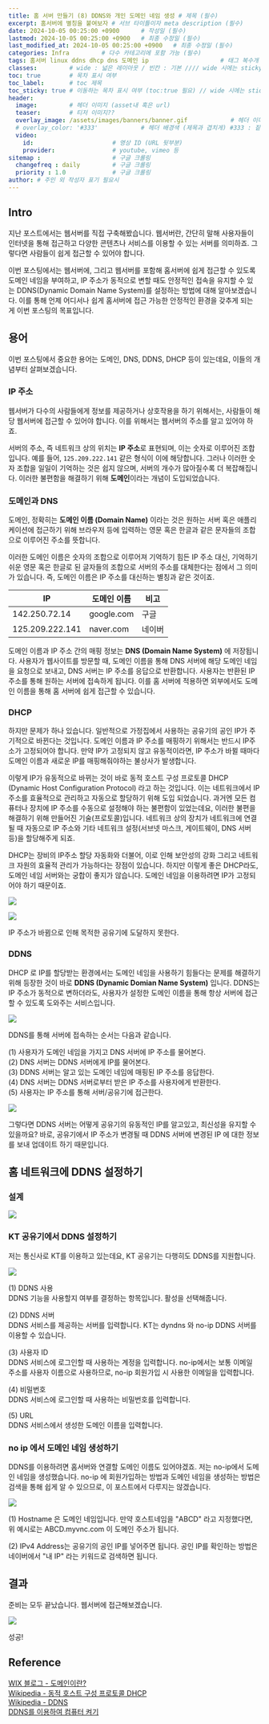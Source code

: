 ```yaml
---
title: 홈 서버 만들기 (8) DDNS와 개인 도메인 네임 생성 # 제목 (필수)
excerpt: 홈서버에 별칭을 붙여보자 # 서브 타이틀이자 meta description (필수)
date: 2024-10-05 00:25:00 +0900      # 작성일 (필수)
lastmod: 2024-10-05 00:25:00 +0900   # 최종 수정일 (필수)
last_modified_at: 2024-10-05 00:25:00 +0900   # 최종 수정일 (필수)
categories: Infra         # 다수 카테고리에 포함 가능 (필수)
tags: 홈서버 linux ddns dhcp dns 도메인 ip                    # 태그 복수개 가능 (필수)
classes:         # wide : 넓은 레이아웃 / 빈칸 : 기본 //// wide 시에는 sticky toc 불가
toc: true        # 목차 표시 여부
toc_label:       # toc 제목
toc_sticky: true # 이동하는 목차 표시 여부 (toc:true 필요) // wide 시에는 sticky toc 불가
header: 
  image:         # 헤더 이미지 (asset내 혹은 url)
  teaser:        # 티저 이미지??
  overlay_image: /assets/images/banners/banner.gif            # 헤더 이미지 (제목과 겹치게)
  # overlay_color: '#333'            # 헤더 배경색 (제목과 겹치게) #333 : 짙은 회색 (필수)
  video:
    id:                      # 영상 ID (URL 뒷부분)
    provider:                # youtube, vimeo 등
sitemap :                    # 구글 크롤링
  changefreq : daily         # 구글 크롤링
  priority : 1.0             # 구글 크롤링
author: # 주인 외 작성자 표기 필요시
---
```

<!--postNo: 20241005_001-->


## Intro  

지난 포스트에서는 웹서버를 직접 구축해봤습니다. 웹서버란, 간단히 말해 사용자들이 인터넷을 통해 접근하고 다양한 콘텐츠나 서비스를 이용할 수 있는 서버를 의미하죠. 그렇다면 사람들이 쉽게 접근할 수 있어야 합니다.  

이번 포스팅에서는 웹서버에, 그리고 웹서버를 포함해 홈서버에 쉽게 접근할 수 있도록 도메인 네임을 부여하고, IP 주소가 동적으로 변할 때도 안정적인 접속을 유지할 수 있는 DDNS(Dynamic Domain Name System)를 설정하는 방법에 대해 알아보겠습니다. 이를 통해 언제 어디서나 쉽게 홈서버에 접근 가능한 안정적인 환경을 갖추게 되는 게 이번 포스팅의 목표입니다.  

## 용어  

이번 포스팅에서 중요한 용어는 도메인, DNS, DDNS, DHCP 등이 있는데요, 이들의 개념부터 살펴보겠습니다.

### IP 주소  

웹서버가 다수의 사람들에게 정보를 제공하거나 상호작용을 하기 위해서는, 사람들이 해당 웹서버에 접근할 수 있어야 합니다. 이를 위해서는 웹서버의 주소를 알고 있어야 하죠.

서버의 주소, 즉 네트워크 상의 위치는 **IP 주소**로 표현되며, 이는 숫자로 이루어진 조합입니다. 예를 들어, `125.209.222.141` 같은 형식이 이에 해당합니다. 그러나 이러한 숫자 조합을 일일이 기억하는 것은 쉽지 않으며, 서버의 개수가 많아질수록 더 복잡해집니다. 이러한 불편함을 해결하기 위해 **도메인**이라는 개념이 도입되었습니다.

### 도메인과 DNS  

도메인, 정확히는 **도메인 이름 (Domain Name)** 이라는 것은 원하는 서버 혹은 애플리케이션에 접근하기 위해 브라우저 등에 입력하는 영문 혹은 한글과 같은 문자들의 조합으로 이루어진 주소를 뜻합니다.  

이러한 도메인 이름은 숫자의 조합으로 이루어져 기억하기 힘든 IP 주소 대신, 기억하기 쉬운 영문 혹은 한글로 된 글자들의 조합으로 서버의 주소를 대체한다는 점에서 그 의미가 있습니다. 즉, 도메인 이름은 IP 주소를 대신하는 별칭과 같은 것이죠.   

| IP              | 도메인 이름     | 비고  |
| --------------- | ---------- | --- |
| 142.250.72.14   | google.com | 구글  |
| 125.209.222.141 | naver.com  | 네이버 |

도메인 이름과 IP 주소 간의 매핑 정보는 **DNS (Domain Name System)** 에 저장됩니다. 사용자가 웹사이트를 방문할 때, 도메인 이름을 통해 DNS 서버에 해당 도메인 네임을 요청으로 보내고, DNS 서버는 IP 주소를 응답으로 반환합니다. 사용자는 반환된 IP 주소를 통해 원하는 서버에 접속하게 됩니다. 이를 홈 서버에 적용하면 외부에서도 도메인 이름을 통해 홈 서버에 쉽게 접근할 수 있습니다.

### DHCP  

하지만 문제가 하나 있습니다. 일반적으로 가정집에서 사용하는 공유기의 공인 IP가 주기적으로 바뀐다는 것입니다. 도메인 이름과 IP 주소를 매핑하기 위해서는 반드시 IP주소가 고정되어야 합니다. 만약 IP가 고정되지 않고 유동적이라면, IP 주소가 바뀔 때마다 도메인 이름과 새로운 IP를 매핑해줘야하는 불상사가 발생합니다.  

이렇게 IP가 유동적으로 바뀌는 것이 바로 동적 호스트 구성 프로토콜 DHCP (Dynamic Host Configuration Protocol) 라고 하는 것입니다. 이는 네트워크에서 IP 주소를 효율적으로 관리하고 자동으로 할당하기 위해 도입 되었습니다. 과거엔 모든 컴퓨터나 장치에 IP 주소를 수동으로 설정해야 하는 불편함이 있었는데요, 이러한 불편을 해결하기 위해 만들어진 기술(프로토콜)입니다. 네트워크 상의 장치가 네트워크에 연결될 때 자동으로 IP 주소와 기타 네트워크 설정(서브넷 마스크, 게이트웨이, DNS 서버 등)을 할당해주게 되죠.  

DHCP는 장비의 IP주소 할당 자동화와 더불어, 이로 인해 보안성의 강화 그리고 네트워크 자원의 효율적 관리가 가능하다는 장점이 있습니다. 하지만 이렇게 좋은 DHCP라도, 도메인 네임 서버와는 궁합이 좋지가 않습니다. 도메인 네임을 이용하려면 IP가 고정되어야 하기 때문이죠.  

![](/assets/images/20241005_001_001.png)  

![](/assets/images/20241005_001_002.png)  

IP 주소가 바뀜으로 인해 목적한 공유기에 도달하지 못한다.  


### DDNS  

DHCP 로 IP를 할당받는 환경에서는 도메인 네임을 사용하기 힘들다는 문제를 해결하기 위해 등장한 것이 바로 **DDNS (Dynamic Domian Name System)** 입니다. DDNS는 IP 주소가 동적으로 변하더라도, 사용자가 설정한 도메인 이름을 통해 항상 서버에 접근할 수 있도록 도와주는 서비스입니다.  

![](/assets/images/20241005_001_003.png)  

DDNS를 통해 서버에 접속하는 순서는 다음과 같습니다.  

(1) 사용자가 도메인 네임을 가지고 DNS 서버에 IP 주소를 물어본다.  
(2) DNS 서버는 DDNS 서버에게 IP를 물어본다.  
(3) DDNS 서버는 알고 있는 도메인 네임에 매핑된 IP 주소를 응답한다.  
(4) DNS 서버는 DDNS 서버로부터 받은 IP 주소를 사용자에게 반환한다.  
(5) 사용자는 IP 주소를 통해 서버/공유기에 접근한다.  

![](/assets/images/20241005_001_004.jpg)  

그렇다면 DDNS 서버는 어떻게 공유기의 유동적인 IP를 알고있고, 최신성을 유지할 수 있을까요? 바로, 공유기에서 IP 주소가 변경될 때 DDNS 서버에 변경된 IP 에 대한 정보를 보내 업데이트 하기 때문입니다.  

## 홈 네트워크에 DDNS 설정하기  

### 설계  

![](/assets/images/20241005_001_005.jpg)  

### KT 공유기에서 DDNS 설정하기  

저는 통신사로 KT를 이용하고 있는데요, KT 공유기는 다행히도 DDNS를 지원합니다.  

![](/assets/images/20241005_001_006.png)  

(1) DDNS 사용  
DDNS 기능을 사용할지 여부를 결정하는 항목입니다. 활성을 선택해줍니다.  

(2) DDNS 서버  
DDNS 서비스를 제공하는 서버를 입력합니다. KT는 dyndns 와 no-ip DDNS 서버를 이용할 수 있습니다.  

(3) 사용자 ID  
DDNS 서비스에 로그인할 때 사용하는 계정을 입력합니다. no-ip에서는 보통 이메일 주소를 사용자 이름으로 사용하므로, no-ip 회원가입 시 사용한 이메일을 입력합니다.  

(4) 비밀번호  
DDNS 서비스에 로그인할 때 사용하는 비밀번호를 입력합니다.  

(5) URL  
DDNS 서비스에서 생성한 도메인 이름을 입력합니다.  

### no ip 에서 도메인 네임 생성하기  

DDNS를 이용하려면 홈서버와 연결할 도메인 이름도 있어야겠죠. 저는 no-ip에서 도메인 네임을 생성했습니다. no-ip 에 회원가입하는 방법과 도메인 네임을 생성하는 방법은 검색을 통해 쉽게 알 수 있으므로, 이 포스트에서 다루지는 않겠습니다.  

![](/assets/images/20241005_001_007.png)  

(1) Hostname 은 도메인 네임입니다. 만약 호스트네임을 "ABCD" 라고 지정했다면, 위 예시로는 ABCD.myvnc.com 이 도메인 주소가 됩니다.  

(2) IPv4 Address는 공유기의 공인 IP를 넣어주면 됩니다. 공인 IP를 확인하는 방법은 네이버에서 "내 IP" 라는 키워드로 검색하면 됩니다.  


## 결과  

준비는 모두 끝났습니다. 웹서버에 접근해보겠습니다.  

![](/assets/images/20241005_001_008.jpg)  

성공!  

## Reference  

[WIX 블로그 - 도메인이란?](https://ko.wix.com/blog/post/what-is-a-domain)  
[Wikipedia - 동적 호스트 구성 프로토콜 DHCP](https://ko.wikipedia.org/wiki/동적_호스트_구성_프로토콜)  
[Wikipedia - DDNS](https://ko.wikipedia.org/wiki/DDNS)  
[DDNS를 이용하여 컴퓨터 켜기](https://m.blog.naver.com/kangyh5/222787925128)  